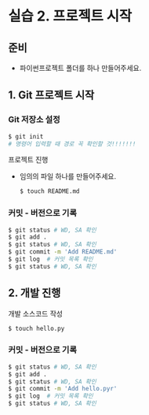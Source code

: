 # 실습 2. 프로젝트 시작

## 준비

* 파이썬프로젝트 폴더를 하나 만들어주세요.

## 1. Git 프로젝트 시작

### Git 저장소 설정

```bash
$ git init
# 명령어 입력할 때 경로 꼭 확인할 것!!!!!!!
```

프로젝트 진행

* 임의의 파일 하나를 만들어주세요.

  ```bash
  $ touch README.md
  ```

### 커밋 - 버전으로 기록

```bash
$ git status # WD, SA 확인
$ git add .
$ git status # WD, SA 확인
$ git commit -m 'Add README.md'
$ git log  # 커밋 목록 확인
$ git status # WD, SA 확인
```

## 2. 개발 진행

개발 소스코드 작성

```bash
$ touch hello.py
```

### 커밋 - 버전으로 기록

```bash
$ git status # WD, SA 확인
$ git add .
$ git status # WD, SA 확인
$ git commit -m 'Add hello.pyr'
$ git log  # 커밋 목록 확인
$ git status # WD, SA 확인
```



